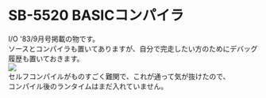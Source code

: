 # SB-5520 BASICコンパイラ  
I/O '83/9月号掲載の物です。  
ソースとコンパイラも置いてありますが、自分で完走したい方のためにデバッグ履歴も置いておきます。  
[![](https://img.youtube.com/vi/IrpRB9_qCBo/0.jpg)](https://www.youtube.com/watch?v=IrpRB9_qCBo)  
セルフコンパイルがものすごく難関で、これが通って気が抜けたので、  
コンパイル後のランタイムはまだ入れていません。
